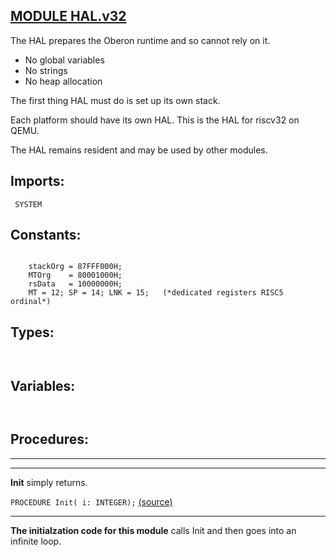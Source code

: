 
## [MODULE HAL.v32](https://github.com/io-core/Bootloaders/blob/main/HAL.v32.Mod)
The HAL prepares the Oberon runtime and so cannot rely on it. 

* No global variables
* No strings
* No heap allocation

The first thing HAL must do is set up its own stack.

Each platform should have its own HAL. This is the HAL for riscv32 on QEMU.

The HAL remains resident and may be used by other modules.


  ## Imports:
` SYSTEM`

## Constants:
```

    stackOrg = 87FFF000H;
    MTOrg    = 80001000H;
    rsData   = 10000000H;
    MT = 12; SP = 14; LNK = 15;   (*dedicated registers RISC5 ordinal*)

```
## Types:
```


```
## Variables:
```


```
## Procedures:
---
---
**Init** simply returns.

`PROCEDURE Init( i: INTEGER);` [(source)](https://github.com/io-core/Bootloaders/blob/main/HAL.v32.Mod#L38)

---
**The initialzation code for this module** calls Init and then goes into an infinite loop.
